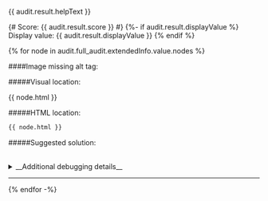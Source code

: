 {{ audit.result.helpText }}

{# Score: {{ audit.result.score }} #}
{%- if audit.result.displayValue %}
Display value: {{ audit.result.displayValue }}
{% endif %}

{% for node in audit.full_audit.extendedInfo.value.nodes %}

####Image missing alt tag:<br>

#####Visual location:

{{ node.html }}

#####HTML location:

```html
{{ node.html }}
```
#####Suggested solution:

<br>

<details>
<summary>__Additional debugging details__</summary>

_Selector path:_ <br> `{{ node.target }}`
`{{ node.target }}`

_DOM path:_ <br>
`{{ node.path }}`

_Summary:_ <br>
{{ node.failureSummary }}
</details>
<hr>
{% endfor -%}
